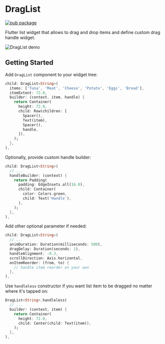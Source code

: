 # DragList

[![pub package](https://img.shields.io/pub/v/drag_list.svg)](https://pub.dartlang.org/packages/drag_list)

Flutter list widget that allows to drag and drop items and define custom drag handle widget.

![DragList demo](https://j.gifs.com/91WqX4.gif)

## Getting Started

Add `DragList` component to your widget tree:

```Dart
child: DragList<String>(
  items: ['Tuna', 'Meat', 'Cheese', 'Potato', 'Eggs', 'Bread'],
  itemExtent: 72.0,
  builder: (context, item, handle) {
    return Container(
      height: 72.0,
      child: Row(children: [
        Spacer(),
        Text(item),
        Spacer(),
        handle,
      ]),
    );
  },
),
```

Optionally, provide custom handle builder:

```Dart
child: DragList<String>(
  // ...
  handleBuilder: (context) {
    return Padding(
      padding: EdgeInsets.all(16.0),
      child: Container(
        color: Colors.green,
        child: Text('Handle'),
      ),
    );
  },
),
```

Add other optional parameter if needed:

```Dart
child: DragList<String>(
  // ...
  animDuration: Duration(milliseconds: 500),
  dragDelay: Duration(seconds: 1),
  handleAlignment: -0.3,
  scrollDirection: Axis.horizontal,
  onItemReorder: (from, to) {
    // handle item reorder on your own
  },
),
```

Use `handleless` constructor if you want list item to be dragged no matter where it's tapped on:

```Dart
DragList<String>.handleless(
  // ...
  builder: (context, item) {
    return Container(
      height: 72.0,
      child: Center(child: Text(item)),
    );
  },
),
```
